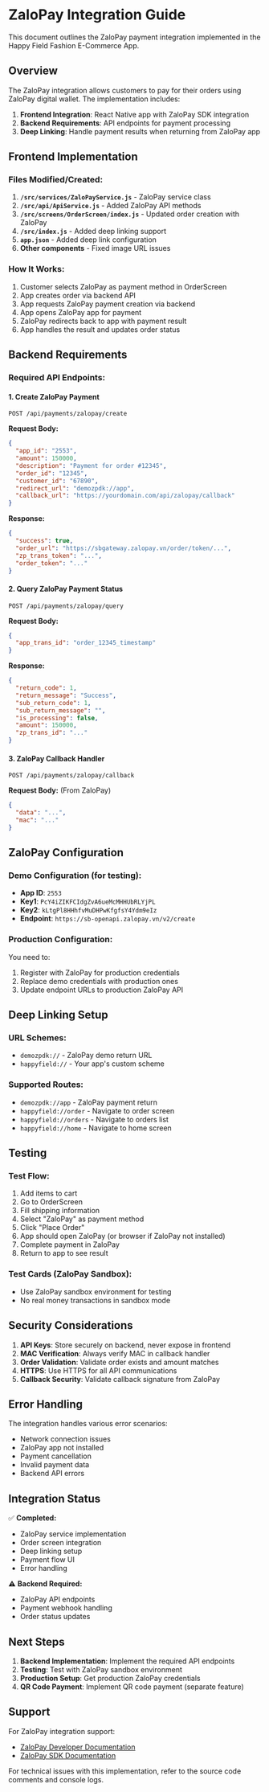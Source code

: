 # ZaloPay Integration Guide

This document outlines the ZaloPay payment integration implemented in the Happy Field Fashion E-Commerce App.

## Overview

The ZaloPay integration allows customers to pay for their orders using ZaloPay digital wallet. The implementation includes:

1. **Frontend Integration**: React Native app with ZaloPay SDK integration
2. **Backend Requirements**: API endpoints for payment processing
3. **Deep Linking**: Handle payment results when returning from ZaloPay app

## Frontend Implementation

### Files Modified/Created:

1. **`/src/services/ZaloPayService.js`** - ZaloPay service class
2. **`/src/api/ApiService.js`** - Added ZaloPay API methods
3. **`/src/screens/OrderScreen/index.js`** - Updated order creation with ZaloPay
4. **`/src/index.js`** - Added deep linking support
5. **`app.json`** - Added deep link configuration
6. **Other components** - Fixed image URL issues

### How It Works:

1. Customer selects ZaloPay as payment method in OrderScreen
2. App creates order via backend API
3. App requests ZaloPay payment creation via backend
4. App opens ZaloPay app for payment
5. ZaloPay redirects back to app with payment result
6. App handles the result and updates order status

## Backend Requirements

### Required API Endpoints:

#### 1. Create ZaloPay Payment
```http
POST /api/payments/zalopay/create
```

**Request Body:**
```json
{
  "app_id": "2553",
  "amount": 150000,
  "description": "Payment for order #12345",
  "order_id": "12345",
  "customer_id": "67890",
  "redirect_url": "demozpdk://app",
  "callback_url": "https://yourdomain.com/api/zalopay/callback"
}
```

**Response:**
```json
{
  "success": true,
  "order_url": "https://sbgateway.zalopay.vn/order/token/...",
  "zp_trans_token": "...",
  "order_token": "..."
}
```

#### 2. Query ZaloPay Payment Status
```http
POST /api/payments/zalopay/query
```

**Request Body:**
```json
{
  "app_trans_id": "order_12345_timestamp"
}
```

**Response:**
```json
{
  "return_code": 1,
  "return_message": "Success",
  "sub_return_code": 1,
  "sub_return_message": "",
  "is_processing": false,
  "amount": 150000,
  "zp_trans_id": "..."
}
```

#### 3. ZaloPay Callback Handler
```http
POST /api/payments/zalopay/callback
```

**Request Body:** (From ZaloPay)
```json
{
  "data": "...",
  "mac": "..."
}
```

## ZaloPay Configuration

### Demo Configuration (for testing):
- **App ID**: `2553`
- **Key1**: `PcY4iZIKFCIdgZvA6ueMcMHHUbRLYjPL`
- **Key2**: `kLtgPl8HHhfvMuDHPwKfgfsY4Ydm9eIz`
- **Endpoint**: `https://sb-openapi.zalopay.vn/v2/create`

### Production Configuration:
You need to:
1. Register with ZaloPay for production credentials
2. Replace demo credentials with production ones
3. Update endpoint URLs to production ZaloPay API

## Deep Linking Setup

### URL Schemes:
- `demozpdk://` - ZaloPay demo return URL
- `happyfield://` - Your app's custom scheme

### Supported Routes:
- `demozpdk://app` - ZaloPay payment return
- `happyfield://order` - Navigate to order screen
- `happyfield://orders` - Navigate to orders list
- `happyfield://home` - Navigate to home screen

## Testing

### Test Flow:
1. Add items to cart
2. Go to OrderScreen
3. Fill shipping information
4. Select "ZaloPay" as payment method
5. Click "Place Order"
6. App should open ZaloPay (or browser if ZaloPay not installed)
7. Complete payment in ZaloPay
8. Return to app to see result

### Test Cards (ZaloPay Sandbox):
- Use ZaloPay sandbox environment for testing
- No real money transactions in sandbox mode

## Security Considerations

1. **API Keys**: Store securely on backend, never expose in frontend
2. **MAC Verification**: Always verify MAC in callback handler
3. **Order Validation**: Validate order exists and amount matches
4. **HTTPS**: Use HTTPS for all API communications
5. **Callback Security**: Validate callback signature from ZaloPay

## Error Handling

The integration handles various error scenarios:
- Network connection issues
- ZaloPay app not installed
- Payment cancellation
- Invalid payment data
- Backend API errors

## Integration Status

✅ **Completed:**
- ZaloPay service implementation
- Order screen integration
- Deep linking setup
- Payment flow UI
- Error handling

⚠️ **Backend Required:**
- ZaloPay API endpoints
- Payment webhook handling
- Order status updates

## Next Steps

1. **Backend Implementation**: Implement the required API endpoints
2. **Testing**: Test with ZaloPay sandbox environment
3. **Production Setup**: Get production ZaloPay credentials
4. **QR Code Payment**: Implement QR code payment (separate feature)

## Support

For ZaloPay integration support:
- [ZaloPay Developer Documentation](https://docs.zalopay.vn/)
- [ZaloPay SDK Documentation](https://docs.zalopay.vn/docs/sdk/)

For technical issues with this implementation, refer to the source code comments and console logs.